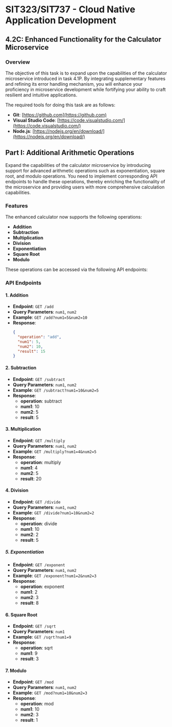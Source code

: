 # SIT323/SIT737 - Cloud Native Application Development
## 4.2C: Enhanced Functionality for the Calculator Microservice

### Overview
The objective of this task is to expand upon the capabilities of the calculator microservice introduced in task 4.1P. By integrating supplementary features and refining its error handling mechanism, you will enhance your proficiency in microservice development while fortifying your ability to craft resilient and intuitive applications.

The required tools for doing this task are as follows:
- **Git**: [https://github.com](https://github.com)
- **Visual Studio Code**: [https://code.visualstudio.com/](https://code.visualstudio.com/)
- **Node.js**: [https://nodejs.org/en/download/](https://nodejs.org/en/download/)

## Part I: Additional Arithmetic Operations
Expand the capabilities of the calculator microservice by introducing support for advanced arithmetic operations such as exponentiation, square root, and modulo operations. You need to implement corresponding API endpoints to handle these operations, thereby enriching the functionality of the microservice and providing users with more comprehensive calculation capabilities.

### Features
The enhanced calculator now supports the following operations:
- **Addition**
- **Subtraction**
- **Multiplication**
- **Division**
- **Exponentiation**
- **Square Root**
- **Modulo**

These operations can be accessed via the following API endpoints:

### API Endpoints

#### 1. Addition
- **Endpoint**: `GET /add`
- **Query Parameters**: `num1`, `num2`
- **Example**: `GET /add?num1=5&num2=10`
- **Response**:
  ```json
  {
    "operation": "add",
    "num1": 5,
    "num2": 10,
    "result": 15
  }
#### 2. Subtraction

- **Endpoint**: `GET /subtract`
- **Query Parameters**: `num1`, `num2`
- **Example**: `GET /subtract?num1=10&num2=5`
- **Response**:
  - **operation**: subtract
  - **num1**: 10
  - **num2**: 5
  - **result**: 5

#### 3. Multiplication

- **Endpoint**: `GET /multiply`
- **Query Parameters**: `num1`, `num2`
- **Example**: `GET /multiply?num1=4&num2=5`
- **Response**:
  - **operation**: multiply
  - **num1**: 4
  - **num2**: 5
  - **result**: 20

#### 4. Division

- **Endpoint**: `GET /divide`
- **Query Parameters**: `num1`, `num2`
- **Example**: `GET /divide?num1=10&num2=2`
- **Response**:
  - **operation**: divide
  - **num1**: 10
  - **num2**: 2
  - **result**: 5

##### 5. Exponentiation

- **Endpoint**: `GET /exponent`
- **Query Parameters**: `num1`, `num2`
- **Example**: `GET /exponent?num1=2&num2=3`
- **Response**:
  - **operation**: exponent
  - **num1**: 2
  - **num2**: 3
  - **result**: 8

#### 6. Square Root

- **Endpoint**: `GET /sqrt`
- **Query Parameters**: `num1`
- **Example**: `GET /sqrt?num1=9`
- **Response**:
  - **operation**: sqrt
  - **num1**: 9
  - **result**: 3

#### 7. Modulo

- **Endpoint**: `GET /mod`
- **Query Parameters**: `num1`, `num2`
- **Example**: `GET /mod?num1=10&num2=3`
- **Response**:
  - **operation**: mod
  - **num1**: 10
  - **num2**: 3
  - **result**: 1
